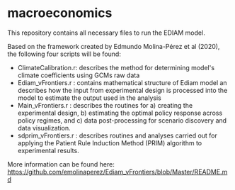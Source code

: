 # macroeconomics
This repository contains all necessary files to run the EDIAM model.

Based on the framework created by Edmundo Molina-Pérez et al (2020), the following four scripts will be found:

- ClimateCalibration.r: describes the method for determining model's climate coefficients using GCMs raw data
- Ediam_vFrontiers.r : contains mathematical structure of Ediam model an describes how the input from experimental design is processed into the model to estimate the output used in the analysis
- Main_vFrontiers.r : describes the routines for a) creating the experimental design, b) estimating the optimal policy response across policy regimes, and c) data post-processing for scenario discovery and data visualization.
- sdprim_vFrontiers.r : describes routines and analyses carried out for applying the Patient Rule Induction Method (PRIM) algorithm to experimental results.

More information can be found here: https://github.com/emolinaperez/Ediam_vFrontiers/blob/Master/README.md

